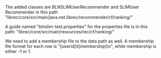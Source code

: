 The added classes are BLNSLIMUserRecommender and SLIMUser Recommender 
in this path "librec/core/src/main/java.net.librec/recommender/cf/ranking/"

A guide named "blnslim-test.properties" for the properties file is in this path:
"librec/core/src/main/resources/rec/cf/ranking/"

We need to add a membership file to the data path as well. A membership file format
for each row is "[userid]\t[membership]\n", while membership is either -1 or 1.
